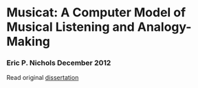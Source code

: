 # Musicat: A Computer Model of Musical Listening and Analogy-Making 

### Eric P. Nichols December 2012 

Read original [dissertation](http://ericpnichols.com/musicat/)

<!---
Ph.D. Committee \* Dr. Douglas R. Hofstadter  

(principal adviser) \* Dr. Eric Isaacson \* Dr. Donald Byrd \* Dr.
Michael Gasser PDF files of dissertation Downlad the entire dissertation
PDF (24MB) or view individual chapters: \* Front Matter \* Chapter 1 :
Introduction \* Chapter 2 : Work that has Influenced this Project \*
Chapter 3 : Musicat\'s Domain \* Chapter 4 : Music and Analogy \*
Chapter 5 : Musicat Listens to Bad Melodies \* Chapter 6 : Musicat
Listens to Simple Melodies \* Chapter 7 : Musicat Listens to Complex
Melodies \* Chapter 8 : The Architecture of Musicat \* Chapter 9 : The
Evolution of Musicat \* Chapter 10 : Conclusions and Future Work \*
Appendix A : References \* Appendix B : Pilot Study \* Appendix C :
Preliminary Quantitative Results \* Curriculum Vitae Supplemental
Materials Testing Data \* Ground truth: Simple melodies \* Ground truth:
Complex melodies \* Ground truth: Essen subset, simplified Code C\# code
developed on Windows with Visual Studio 2010 \[zip file \]. May also
require the Fughetta font to be installed. N.B. this version is called
\"RhythmCat\" because I never got around to changing the name in Visual
Studio \ but this is indeed Musicat. There\'s no good documentation
though; good luck! Videos Coming eventually\... © 2017 Eric P. Nichols

-->
